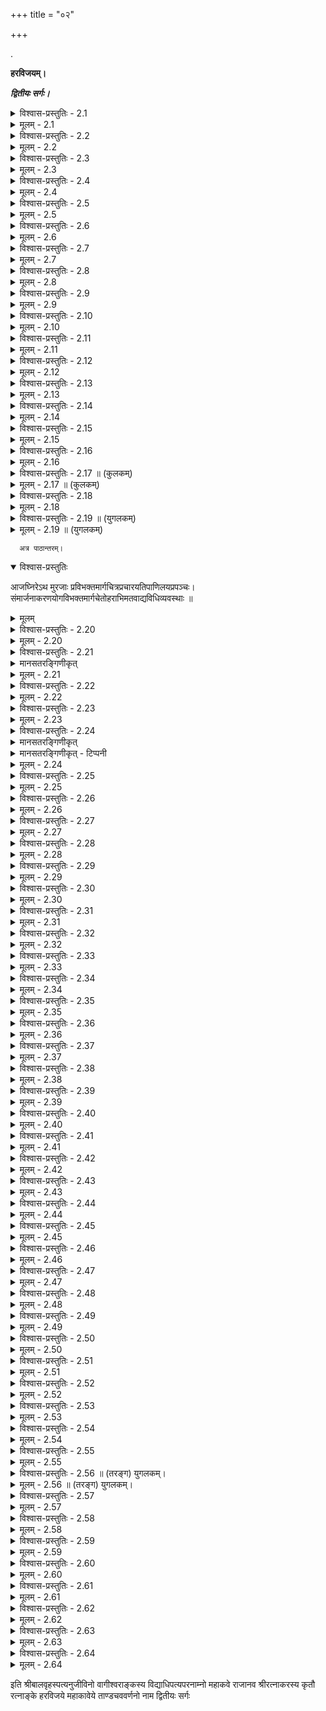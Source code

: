 +++
title = "०२"

+++

.

**हरविजयम्।**

***द्वितीयः सर्गः।***


<details><summary>विश्वास-प्रस्तुतिः - 2.1</summary>

क्रीडारसेन स कदाचिदथाधिसानु  
लीलावलम्बितहिमाद्रिसुताकराग्रः।  
प्रत्यग्रकाञ्चनलताञ्चितसंनिवेश-  
माक्रीडमण्डपममण्डदश्मधाम्नः ॥ 2.1 ॥
</details>

<details><summary>मूलम् - 2.1</summary>

क्रीडारसेन स कदाचिदथाधिसानु  
लीलावलम्बितहिमाद्रिसुताकराग्रः।  
प्रत्यग्रकाञ्चनलताञ्चितसंनिवेश-  
माक्रीडमण्डपममण्डदश्मधाम्नः ॥ 2.1 ॥
</details>

<details><summary>विश्वास-प्रस्तुतिः - 2.2</summary>

तस्मिन्कृतासनपरिग्रहमद्रिराज-  
कन्यानुकूलरसदिग्धकथाविदग्धम्।  
अन्योन्यघट्टनविचूर्णितरत्नबन्ध-  
हेमाङ्गदास्तममराधिभूवोऽधिजग्मुः ॥ 2.2 ॥
</details>

<details><summary>मूलम् - 2.2</summary>

तस्मिन्कृतासनपरिग्रहमद्रिराज-  
कन्यानुकूलरसदिग्धकथाविदग्धम्।  
अन्योन्यघट्टनविचूर्णितरत्नबन्ध-  
हेमाङ्गदास्तममराधिभूवोऽधिजग्मुः ॥ 2.2 ॥
</details>

<details><summary>विश्वास-प्रस्तुतिः - 2.3</summary>

वेल्लज्जटापटलशेवलवल्लरीकां  
चूडेन्दुखण्डकुटिलोरुमृणालदण्डाम्।  
आकाशसिन्धुमवतंसकपालहंस-  
हासाममी दधतमैक्षिष्तैनमारात् ॥ 2.3 ॥
</details>

<details><summary>मूलम् - 2.3</summary>

वेल्लज्जटापटलशेवलवल्लरीकां  
चूडेन्दुखण्डकुटिलोरुमृणालदण्डाम्।  
आकाशसिन्धुमवतंसकपालहंस-  
हासाममी दधतमैक्षिष्तैनमारात् ॥ 2.3 ॥
</details>

<details><summary>विश्वास-प्रस्तुतिः - 2.4</summary>

कर्णावतंसघटितोत्फणदन्दशृक-  
फूत्कारमारुतपराहतलोचनोत्थैः।  
रिक्तीकृतां शिखिकणप्रकरैः सतोष-  
गौरीक्षितां सुरनदीं शिरस वहन्तम् ॥ 2.4 ॥
</details>

<details><summary>मूलम् - 2.4</summary>

कर्णावतंसघटितोत्फणदन्दशृक-  
फूत्कारमारुतपराहतलोचनोत्थैः।  
रिक्तीकृतां शिखिकणप्रकरैः सतोष-  
गौरीक्षितां सुरनदीं शिरस वहन्तम् ॥ 2.4 ॥
</details>

<details><summary>विश्वास-प्रस्तुतिः - 2.5</summary>

चूडागतेन जडदीघितिना तनुत्व-  
मासेदुषा सरभसं प्रविविक्षुणारात्।  
भास्वल्ललाटतटनाकतलार्कबिम्ब-  
मधअयास्यमानमिव बिभ्रतमूर्ध्वचक्षुः ॥ 2.5 ॥
</details>

<details><summary>मूलम् - 2.5</summary>

चूडागतेन जडदीघितिना तनुत्व-  
मासेदुषा सरभसं प्रविविक्षुणारात्।  
भास्वल्ललाटतटनाकतलार्कबिम्ब-  
मधअयास्यमानमिव बिभ्रतमूर्ध्वचक्षुः ॥ 2.5 ॥
</details>

<details><summary>विश्वास-प्रस्तुतिः - 2.6</summary>

शैलात्मजावदनचन्द्रमसः कथं नु  
लेखापि मे न सदृशी शशिना सशोकम्।  
ऊर्ध्वेक्षणोत्थशिखिनीव निपित्सुनेत्थ-  
मध्यासितेन्नतललाटतटोपकण्ठम् ॥ 2.6 ॥
</details>

<details><summary>मूलम् - 2.6</summary>

शैलात्मजावदनचन्द्रमसः कथं नु  
लेखापि मे न सदृशी शशिना सशोकम्।  
ऊर्ध्वेक्षणोत्थशिखिनीव निपित्सुनेत्थ-  
मध्यासितेन्नतललाटतटोपकण्ठम् ॥ 2.6 ॥
</details>

<details><summary>विश्वास-प्रस्तुतिः - 2.7</summary>

स्तम्बेरमाजिनगलरत्क्षतजावसेक-  
संपादितारुणरुचा क्वचिदुत्तमाङ्गे।  
ताम्बूलरागपरिपाटलयेव दन्त-  
पङ्क्त्या विराजितकिरीटकपालखण्डम् ॥ 2.7 ॥
</details>

<details><summary>मूलम् - 2.7</summary>

स्तम्बेरमाजिनगलरत्क्षतजावसेक-  
संपादितारुणरुचा क्वचिदुत्तमाङ्गे।  
ताम्बूलरागपरिपाटलयेव दन्त-  
पङ्क्त्या विराजितकिरीटकपालखण्डम् ॥ 2.7 ॥
</details>

<details><summary>विश्वास-प्रस्तुतिः - 2.8</summary>

ज्योत्स्नारुचाम्बरमलं विमलं दिशन्त-  
मिन्दुं निधाय मुकुटे दयीतायमानम्।  
तल्लाञ्छनच्छविमिवातनुकालकूट-  
च्छायाछलेन दधतं पृथुकण्ठलग्राम् ॥ 2.8 ॥
</details>

<details><summary>मूलम् - 2.8</summary>

ज्योत्स्नारुचाम्बरमलं विमलं दिशन्त-  
मिन्दुं निधाय मुकुटे दयीतायमानम्।  
तल्लाञ्छनच्छविमिवातनुकालकूट-  
च्छायाछलेन दधतं पृथुकण्ठलग्राम् ॥ 2.8 ॥
</details>

<details><summary>विश्वास-प्रस्तुतिः - 2.9</summary>

संहारकालकवलीकृतसप्तलोका-  
मम्भोधिभारभरमन्थरमेघनीलाम्।  
कण्ठान्तरालपरिवर्तिनिपीतधूप-  
वर्तित्विषं विषमयीं दधतं च लेखाम् ॥ 2.9 ॥
</details>

<details><summary>मूलम् - 2.9</summary>

संहारकालकवलीकृतसप्तलोका-  
मम्भोधिभारभरमन्थरमेघनीलाम्।  
कण्ठान्तरालपरिवर्तिनिपीतधूप-  
वर्तित्विषं विषमयीं दधतं च लेखाम् ॥ 2.9 ॥
</details>

<details><summary>विश्वास-प्रस्तुतिः - 2.10</summary>

प्रेङ्खत्करालमणिशङ्खसहस्रशार-  
हारोरगेन्द्रफरणभङ्गुरवीचिचक्रम्।  
कण्ठस्तितोत्कटविशङ्कटकालंकूट-  
कूटप्रभाप्रकरकूर्मगृहं वहन्तम् ॥ 2.10 ॥
</details>

<details><summary>मूलम् - 2.10</summary>

प्रेङ्खत्करालमणिशङ्खसहस्रशार-  
हारोरगेन्द्रफरणभङ्गुरवीचिचक्रम्।  
कण्ठस्तितोत्कटविशङ्कटकालंकूट-  
कूटप्रभाप्रकरकूर्मगृहं वहन्तम् ॥ 2.10 ॥
</details>

<details><summary>विश्वास-प्रस्तुतिः - 2.11</summary>

भस्माङ्गरागधवलं परपुष्टपिच्छ-  
च्छायाङ्गदोरगफणाकुलितांसक्टम्।  
और्वाग्निधूममलिनीकृतवीचिभङ्ग-  
दुग्धोर्मिमालिसदृशीं श्रियमाश्रयन्तम् ॥ 2.11 ॥
</details>

<details><summary>मूलम् - 2.11</summary>

भस्माङ्गरागधवलं परपुष्टपिच्छ-  
च्छायाङ्गदोरगफणाकुलितांसक्टम्।  
और्वाग्निधूममलिनीकृतवीचिभङ्ग-  
दुग्धोर्मिमालिसदृशीं श्रियमाश्रयन्तम् ॥ 2.11 ॥
</details>

<details><summary>विश्वास-प्रस्तुतिः - 2.12</summary>

केयूरपन्नगविनिः श्विसिताहतांस-  
कूटोत्थितेन नवधूलनभसर्मनोच्चैः।  
सावर्तचक्रमुपरि भ्रमतेन्दुबिम्ब-  
संवादितामुपगतेन विराजमानम् ॥ 2.12 ॥
</details>

<details><summary>मूलम् - 2.12</summary>

केयूरपन्नगविनिः श्विसिताहतांस-  
कूटोत्थितेन नवधूलनभसर्मनोच्चैः।  
सावर्तचक्रमुपरि भ्रमतेन्दुबिम्ब-  
संवादितामुपगतेन विराजमानम् ॥ 2.12 ॥
</details>

<details><summary>विश्वास-प्रस्तुतिः - 2.13</summary>

गम्भीरकण्ठकुहरास्पदकालकूट-  
निर्यत्प्रभाधिकमलीमसभोगिहारम्।  
वक्षःस्थलं तुहिनशैलशिलाविशाल-  
मालम्बिनीलनलिनस्रगिवोद्वहन्तम् ॥ 2.13 ॥
</details>

<details><summary>मूलम् - 2.13</summary>

गम्भीरकण्ठकुहरास्पदकालकूट-  
निर्यत्प्रभाधिकमलीमसभोगिहारम्।  
वक्षःस्थलं तुहिनशैलशिलाविशाल-  
मालम्बिनीलनलिनस्रगिवोद्वहन्तम् ॥ 2.13 ॥
</details>

<details><summary>विश्वास-प्रस्तुतिः - 2.14</summary>

अङ्काश्रयां रुचिचिरकाञ्चनभङ्गपिङ्ग-  
च्छायाभिरामवपुषं हिमशैलकन्याम्।  
कुर्वन्तमञ्जनमलीमसकालकूट-  
कण्ठप्रभाभिरभितः पुनरेव कालीम् ॥ 2.14 ॥
</details>

<details><summary>मूलम् - 2.14</summary>

अङ्काश्रयां रुचिचिरकाञ्चनभङ्गपिङ्ग-  
च्छायाभिरामवपुषं हिमशैलकन्याम्।  
कुर्वन्तमञ्जनमलीमसकालकूट-  
कण्ठप्रभाभिरभितः पुनरेव कालीम् ॥ 2.14 ॥
</details>

<details><summary>विश्वास-प्रस्तुतिः - 2.15</summary>

संवीज्यमानमसकृत्ककुदोपधान-  
बद्धास्पदं द्विगुणितोन्नबाहुदण्डम्।  
लाङ्गूलचामरकरालशिखामरुद्भि-  
रुद्भिन्नभक्तिमनसेव ककुद्मतारात् ॥ 2.15 ॥
</details>

<details><summary>मूलम् - 2.15</summary>

संवीज्यमानमसकृत्ककुदोपधान-  
बद्धास्पदं द्विगुणितोन्नबाहुदण्डम्।  
लाङ्गूलचामरकरालशिखामरुद्भि-  
रुद्भिन्नभक्तिमनसेव ककुद्मतारात् ॥ 2.15 ॥
</details>

<details><summary>विश्वास-प्रस्तुतिः - 2.16</summary>

सेवागतामरगणाधिपपारिजात-  
कर्मवतंससुरभीकृतमङ्घ्रियुग्मम्।  
गनधानुबन्धिमधुपप्रतिबिम्बलक्ष्म-  
शारोदरैर्नखशशिप्रकरैर्दधानम् ॥ 2.16 ॥
</details>

<details><summary>मूलम् - 2.16</summary>

सेवागतामरगणाधिपपारिजात-  
कर्मवतंससुरभीकृतमङ्घ्रियुग्मम्।  
गनधानुबन्धिमधुपप्रतिबिम्बलक्ष्म-  
शारोदरैर्नखशशिप्रकरैर्दधानम् ॥ 2.16 ॥
</details>

<details><summary>विश्वास-प्रस्तुतिः - 2.17 ॥ (कुलकम्)</summary>

दन्तप्रभादलितकण्ठविषान्धकार-  
च्छायस्य संनिधिजुषः करिवक्त्रमूर्तेः।  
ऊर्ध्वेक्षणानलरुचो घनचीनपिष्ट-  
धूलिच्छटा इव मुखे विनिवेशयन्तम् ॥ 2.17 ॥ (कुलकम्)
</details>

<details><summary>मूलम् - 2.17 ॥ (कुलकम्)</summary>

दन्तप्रभादलितकण्ठविषान्धकार-  
च्छायस्य संनिधिजुषः करिवक्त्रमूर्तेः।  
ऊर्ध्वेक्षणानलरुचो घनचीनपिष्ट-  
धूलिच्छटा इव मुखे विनिवेशयन्तम् ॥ 2.17 ॥ (कुलकम्)
</details>

<details><summary>विश्वास-प्रस्तुतिः - 2.18</summary>

तस्मै प्रणम्य मणिमौलिविटह्ककोटि-  
टङ्काहतिक्वणितकाञ्चनपादपीठम्  
शैलादिना नतशिरःसु निवेदितेषु  
तेषूचितासनपरिग्रहनिर्वृतेषु ॥ 2.18 ॥
</details>

<details><summary>मूलम् - 2.18</summary>

तस्मै प्रणम्य मणिमौलिविटह्ककोटि-  
टङ्काहतिक्वणितकाञ्चनपादपीठम्  
शैलादिना नतशिरःसु निवेदितेषु  
तेषूचितासनपरिग्रहनिर्वृतेषु ॥ 2.18 ॥
</details>

<details><summary>विश्वास-प्रस्तुतिः - 2.19 ॥ (युगलकम्)</summary>

आजघ्रिरे स्वरविशेषकृतास्थमार्ग-  
चित्रप्रचारयतिपाणिलयाभिरामाः।  
विस्पष्टवाद्यविधयः करणानुबन्द-  
भाजः क्रमेण मुरजाः स्फुटमार्जनाङ्काः ॥ 2.19 ॥ (युगलकम्)
</details>

<details><summary>मूलम् - 2.19 ॥ (युगलकम्)</summary>

आजघ्रिरे स्वरविशेषकृतास्थमार्ग-  
चित्रप्रचारयतिपाणिलयाभिरामाः।  
विस्पष्टवाद्यविधयः करणानुबन्द-  
भाजः क्रमेण मुरजाः स्फुटमार्जनाङ्काः ॥ 2.19 ॥ (युगलकम्)
</details>

      अत्र पाठान्तरम्।  

<details open><summary>विश्वास-प्रस्तुतिः</summary>

आजघ्निरेऽथ मुरजाः प्रविभक्तमार्गचित्रप्रचारयतिपाणिलयप्रपञ्चः।  
संमार्जनाकरणयोगविभक्तमार्गचेतोहराभिमतवाद्यविधिव्यवस्थाः ॥
</details>

<details><summary>मूलम्</summary>

आजघ्निरेऽथ मुरजाः प्रविभक्तमार्गचित्रप्रचारयतिपाणिलयप्रपञ्चः।  
संमार्जनाकरणयोगविभक्तमार्गचेतोहराभिमतवाद्यविधिव्यवस्थाः ॥
</details>


<details><summary>विश्वास-प्रस्तुतिः - 2.20</summary>

नन्दीश-निर्दय-**कराहत**-पुष्करेषु  
मन्द्रं **ध्वनत्सु** मुरजेषु **विभज्य** तण्डुः +++(शिव-गणः)+++।  
**आसारितेषु** परिकल्पित-सप्त-भेद-  
पर्याप्त-शोभम् अथ ताण्डवम् अम्य् **अगायत्** ॥ 2.20 ॥
</details>

<details><summary>मूलम् - 2.20</summary>

नन्दीशनिर्दयकराहतपुष्करेषु  
मन्द्रं ध्वनत्सु मुरजेषु विभज्य तण्डुः।  
आसारितेषु परिकल्पितसप्तभेद-  
पर्याप्तशोभमथ ताण्डवमम्यगायत् ॥ 2.20 ॥
</details>

<details><summary>विश्वास-प्रस्तुतिः - 2.21</summary>

क्रोडी-कृत+अद्रि-तनयाः शशि-खण्ड-मौलि-  
मौल+++(←मूल)++++अपदान+++(=महा)+++-रचित-स्तुति मातरस् तत् ।  
लीला-ललाम-ललित+अभिनय-प्रपञ्च-  
संचार-चारु रस-भाव-दृषो **ऽभिनिन्युः** ॥ 2.21 ॥
</details>

<details><summary>मानसतरङ्गिणीकृत्</summary>

Making an embrace around the daughter of mountain those Mātṛ-s  
performed the laudations composed on the principle great deeds of him crowned with the lunar crescent  
as playfully charming, graceful dramatic acts, expansive with the beauty of movements and expressions full of aesthetic emotions and feelings.
</details>


<details><summary>मूलम् - 2.21</summary>

क्रोडीकृताद्रितनयाः शशिखण्डमौलि-  
मौलापदानरचितस्तुति मातरस्तत्।  
लीलाललामललिताभिनयप्रपञ्च-  
संचारचारु रसभावदृशोऽभिनिन्युः ॥ 2.21 ॥
</details>

<details><summary>विश्वास-प्रस्तुतिः - 2.22</summary>

आपीतपाटलसितेतरकुन्दगौर-  
देहत्विषो ललितनर्तनविभ्रमस्थाः।  
भ्रेमुर्गणाधिपतयोऽभिनयक्रियासु  
मूर्ता रसा इव परिष्कृतरङ्गपीठाः ॥ 2.22 ॥
</details>

<details><summary>मूलम् - 2.22</summary>

आपीतपाटलसितेतरकुन्दगौर-  
देहत्विषो ललितनर्तनविभ्रमस्थाः।  
भ्रेमुर्गणाधिपतयोऽभिनयक्रियासु  
मूर्ता रसा इव परिष्कृतरङ्गपीठाः ॥ 2.22 ॥
</details>

<details><summary>विश्वास-प्रस्तुतिः - 2.23</summary>

तेषां पुरः पुररिपौ विषमप्रयोग-  
नृत्तोपदेशरभसात्स्वयमुज्जिहाने।  
पातालरन्ध्रमभवन्नतभूमिपीठ-  
निष्पिष्टशेपफणरत्नकणावकीर्णम् ॥ 2.23 ॥
</details>

<details><summary>मूलम् - 2.23</summary>

तेषां पुरः पुररिपौ विषमप्रयोग-  
नृत्तोपदेशरभसात्स्वयमुज्जिहाने।  
पातालरन्ध्रमभवन्नतभूमिपीठ-  
निष्पिष्टशेपफणरत्नकणावकीर्णम् ॥ 2.23 ॥
</details>

<details><summary>विश्वास-प्रस्तुतिः - 2.24</summary>

सो **ऽभ्युत्थितो** भुवनम् **आकुलयां-चकार**  
विस्पष्ट-दृष्ट-तिमिर-व्यपलीन-हंसम् ।  
लीला-वराह इव धूम-जटा-सटाग्र-  
विष्पन्दि-सिन्धु-जल-सीकर-दुर्दिन+आर्द्रम् ॥ 2.24 ॥
</details>

<details><summary>मानसतरङ्गिणीकृत्</summary>

He stood up. He made the world disorderly.  
The goose +++(=He)+++ was concealed by the clearly visible darkness, like by the sporting Varāhā. From the bristle-tips of his smoky, matted locks' agitation, all became drenched with rain from the spray of his river's water.
</details>

<details><summary>मानसतरङ्गिणीकृत् - टिप्पनी</summary>

I too suspect the subliminal signaling of li~Ngodbhava: the opening so .abhyutthitaH -- he stood up also suggests the standing forth/blazing forth of the li~Nga. ratnAkara is both difficult to understand and the master of multilayered embeddings; hence, this is indeed plausible. 

</details>



<details><summary>मूलम् - 2.24</summary>

सोऽभ्युत्थितो भुवनमाकुलयांचकार  
विस्पष्टदृष्टतिमिरव्यपलीनहंसम्।  
लीलावराह इव धूमजटासटाग्र-  
विष्पन्दिसिन्धुजलसीकरदुर्दिनार्द्रम् ॥ 2.24 ॥
</details>

<details><summary>विश्वास-प्रस्तुतिः - 2.25</summary>

भस्माङ्गरागधवलेषु भुजेषु तस्य  
कल्माषयत्सु भुजेषु तस्य  
कल्माषयत्सु गगनं करवर्तनाभिः।  
शुभ्राभ्रराजिचकिताः परिपुञ्ज्यमान-  
पिच्छावचूलवपुषः शिखिनो विदद्रुः ॥ 2.25 ॥
</details>

<details><summary>मूलम् - 2.25</summary>

भस्माङ्गरागधवलेषु भुजेषु तस्य  
कल्माषयत्सु भुजेषु तस्य  
कल्माषयत्सु गगनं करवर्तनाभिः।  
शुभ्राभ्रराजिचकिताः परिपुञ्ज्यमान-  
पिच्छावचूलवपुषः शिखिनो विदद्रुः ॥ 2.25 ॥
</details>

<details><summary>विश्वास-प्रस्तुतिः - 2.26</summary>

गाढाङ्गदोरगफणाफणिरश्मिराग-  
रुग्णान्धकारनिकरापरपार्श्वभूमेः।  
शैलस्य भास्कररुचामवधेस्तदीय-  
बाहुद्रुमैः सपदि चुक्षुदिरेऽश्मकूटाः ॥ 2.26 ॥
</details>

<details><summary>मूलम् - 2.26</summary>

गाढाङ्गदोरगफणाफणिरश्मिराग-  
रुग्णान्धकारनिकरापरपार्श्वभूमेः।  
शैलस्य भास्कररुचामवधेस्तदीय-  
बाहुद्रुमैः सपदि चुक्षुदिरेऽश्मकूटाः ॥ 2.26 ॥
</details>

<details><summary>विश्वास-प्रस्तुतिः - 2.27</summary>

विक्षिप्तबाहुनिवहस्य विहस्य दिक्षु  
तस्याङ्गहारकरणक्रमकम्पिमूर्ध्नः।  
अग्रातिपातिसलिला सुरसिन्धुराप-  
च्चीनांशुकोज्ज्वलतिरस्करणीविलासम् ॥ 2.27 ॥
</details>

<details><summary>मूलम् - 2.27</summary>

विक्षिप्तबाहुनिवहस्य विहस्य दिक्षु  
तस्याङ्गहारकरणक्रमकम्पिमूर्ध्नः।  
अग्रातिपातिसलिला सुरसिन्धुराप-  
च्चीनांशुकोज्ज्वलतिरस्करणीविलासम् ॥ 2.27 ॥
</details>

<details><summary>विश्वास-प्रस्तुतिः - 2.28</summary>

अग्ने निनर्तिषत एव विलोचनाग्नि-  
रस्याशु पिञ्चरितदिङ्भुखचक्रबालैः।  
तिग्मांशुबिम्बकटकप्रतिबद्धवृत्ति-  
रर्चिर्भिरातपतिरस्करिणीं निरास्थत् ॥ 2.28 ॥
</details>

<details><summary>मूलम् - 2.28</summary>

अग्ने निनर्तिषत एव विलोचनाग्नि-  
रस्याशु पिञ्चरितदिङ्भुखचक्रबालैः।  
तिग्मांशुबिम्बकटकप्रतिबद्धवृत्ति-  
रर्चिर्भिरातपतिरस्करिणीं निरास्थत् ॥ 2.28 ॥
</details>

<details><summary>विश्वास-प्रस्तुतिः - 2.29</summary>

आक्षिप्यमाणविविधाभिनयप्रबन्ध-  
संदर्शनार्थमिव सर्वदिशां पुरस्तात्।  
विस्पष्टरेचकरयाकुलबाहुदण्ड-  
पिष्टाद्रिकूटनिकरानकरोत्स मार्गान् ॥ 2.29 ॥
</details>

<details><summary>मूलम् - 2.29</summary>

आक्षिप्यमाणविविधाभिनयप्रबन्ध-  
संदर्शनार्थमिव सर्वदिशां पुरस्तात्।  
विस्पष्टरेचकरयाकुलबाहुदण्ड-  
पिष्टाद्रिकूटनिकरानकरोत्स मार्गान् ॥ 2.29 ॥
</details>

<details><summary>विश्वास-प्रस्तुतिः - 2.30</summary>

तस्याङ्गहारवलितातनुनृत्तहस्त-  
भस्माङ्गरागवलोन्नतपीनबाह्वोः।  
सावर्तचक्रविकटोर्मिघटासहस्र-  
संकीर्णदुग्धजलधिप्रतिरूपतासीत् ॥ 2.30 ॥
</details>

<details><summary>मूलम् - 2.30</summary>

तस्याङ्गहारवलितातनुनृत्तहस्त-  
भस्माङ्गरागवलोन्नतपीनबाह्वोः।  
सावर्तचक्रविकटोर्मिघटासहस्र-  
संकीर्णदुग्धजलधिप्रतिरूपतासीत् ॥ 2.30 ॥
</details>

<details><summary>विश्वास-प्रस्तुतिः - 2.31</summary>

विस्तारशालिकनकाचलबीजकोष-  
चक्रस्य नृत्तवलनासु सहस्रसंख्यैः।  
फुल्लज्जपारुणतलैर्भुवनारविन्द-  
कोषस्य पत्त्रपटलायितमस्य हस्तैः ॥ 2.31 ॥
</details>

<details><summary>मूलम् - 2.31</summary>

विस्तारशालिकनकाचलबीजकोष-  
चक्रस्य नृत्तवलनासु सहस्रसंख्यैः।  
फुल्लज्जपारुणतलैर्भुवनारविन्द-  
कोषस्य पत्त्रपटलायितमस्य हस्तैः ॥ 2.31 ॥
</details>

<details><summary>विश्वास-प्रस्तुतिः - 2.32</summary>

पीनांसकूटघटितं गलकालकूट-  
च्छायानिशानुसरणार्थमिवाभ्युपेतम्।  
तेनोत्तमाङ्गविधुतिश्लथमौलिबन्ध-  
विस्रस्तमिन्दुशकलं बिभरांबभूवे ॥ 2.32 ॥
</details>

<details><summary>मूलम् - 2.32</summary>

पीनांसकूटघटितं गलकालकूट-  
च्छायानिशानुसरणार्थमिवाभ्युपेतम्।  
तेनोत्तमाङ्गविधुतिश्लथमौलिबन्ध-  
विस्रस्तमिन्दुशकलं बिभरांबभूवे ॥ 2.32 ॥
</details>

<details><summary>विश्वास-प्रस्तुतिः - 2.33</summary>

तस्योर्ध्वलोचनमरीचिमतो विशीर्ण-  
पिङ्गत्विषश्चिरमभावितारां पुरस्तात्।  
आबद्धवर्तनतया विकसत्कराल-  
रक्ताङ्गुलीदलकुलैः करपद्मखण्डैः ॥ 2.33 ॥
</details>

<details><summary>मूलम् - 2.33</summary>

तस्योर्ध्वलोचनमरीचिमतो विशीर्ण-  
पिङ्गत्विषश्चिरमभावितारां पुरस्तात्।  
आबद्धवर्तनतया विकसत्कराल-  
रक्ताङ्गुलीदलकुलैः करपद्मखण्डैः ॥ 2.33 ॥
</details>

<details><summary>विश्वास-प्रस्तुतिः - 2.34</summary>

संदेहिता धवलभास्मनधूलिदिग्ध-  
तद्दोर्द्रुमानिलरयोद्धतवीचिभङ्गाः।  
दुग्धोदधेर्नभसि पप्रथिरे मुहूर्त-  
मालिङ्गितातनुतरोत्कलिकाभ्रगङ्गाः ॥ 2.34 ॥
</details>

<details><summary>मूलम् - 2.34</summary>

संदेहिता धवलभास्मनधूलिदिग्ध-  
तद्दोर्द्रुमानिलरयोद्धतवीचिभङ्गाः।  
दुग्धोदधेर्नभसि पप्रथिरे मुहूर्त-  
मालिङ्गितातनुतरोत्कलिकाभ्रगङ्गाः ॥ 2.34 ॥
</details>

<details><summary>विश्वास-प्रस्तुतिः - 2.35</summary>

पातालवेश्मगतबन्धुदिदृक्षयेव  
विक्षिप्यमाणमणिबनधनबद्धसंस्थाः।  
तस्य व्यधुः फणभृतः फणचक्रमुक्त-  
फूत्कारमारुतविशीर्णजलान्पयोधीन् ॥ 2.35 ॥
</details>

<details><summary>मूलम् - 2.35</summary>

पातालवेश्मगतबन्धुदिदृक्षयेव  
विक्षिप्यमाणमणिबनधनबद्धसंस्थाः।  
तस्य व्यधुः फणभृतः फणचक्रमुक्त-  
फूत्कारमारुतविशीर्णजलान्पयोधीन् ॥ 2.35 ॥
</details>

<details><summary>विश्वास-प्रस्तुतिः - 2.36</summary>

व्यक्ताङ्गहारकरणक्रमकीर्यमाण-  
दोर्दणअडमण्डलतया बिभरांचकार।  
संहारमारुतविकम्पितकल्पवृक्ष-  
कैलासशैलसदृशीं श्रियमिन्द्रमौलिः ॥ 2.36 ॥
</details>

<details><summary>मूलम् - 2.36</summary>

व्यक्ताङ्गहारकरणक्रमकीर्यमाण-  
दोर्दणअडमण्डलतया बिभरांचकार।  
संहारमारुतविकम्पितकल्पवृक्ष-  
कैलासशैलसदृशीं श्रियमिन्द्रमौलिः ॥ 2.36 ॥
</details>

<details><summary>विश्वास-प्रस्तुतिः - 2.37</summary>

तेन व्यधीयततरामिव वेल्लिताग्र-  
दोर्दण्डभस्मकणराजिभिरुज्जवलाभिः।  
निर्मित्स्यमाननिजनृत्तभराभियोग-  
योग्यान्तरालभुवनान्तरसूत्रपातः ॥ 2.37 ॥
</details>

<details><summary>मूलम् - 2.37</summary>

तेन व्यधीयततरामिव वेल्लिताग्र-  
दोर्दण्डभस्मकणराजिभिरुज्जवलाभिः।  
निर्मित्स्यमाननिजनृत्तभराभियोग-  
योग्यान्तरालभुवनान्तरसूत्रपातः ॥ 2.37 ॥
</details>

<details><summary>विश्वास-प्रस्तुतिः - 2.38</summary>

आरब्दनर्तनकराङ्गुलिकोटिभाग-  
निष्ठ्यूतदीघितिशिखालिखिताच्छलेखम्।  
तस्याभवत्स्फुरदनेकलसहस्रसंख्य-  
जिह्मामृतांशुकलिकाङ्कमिवान्तरिक्षम् ॥ 2.38 ॥
</details>

<details><summary>मूलम् - 2.38</summary>

आरब्दनर्तनकराङ्गुलिकोटिभाग-  
निष्ठ्यूतदीघितिशिखालिखिताच्छलेखम्।  
तस्याभवत्स्फुरदनेकलसहस्रसंख्य-  
जिह्मामृतांशुकलिकाङ्कमिवान्तरिक्षम् ॥ 2.38 ॥
</details>

<details><summary>विश्वास-प्रस्तुतिः - 2.39</summary>

उद्दामरेचकरयभ्रमणानुबन्ध-  
संबद्धबुद्बुदकणाकुलसिद्धसिन्धुः।  
लक्ष्मीमनुज्झितकिरातदशावनद्ध-  
नागेन्द्रकञ्चुक इवास्य बभार जूटः ॥ 2.39 ॥
</details>

<details><summary>मूलम् - 2.39</summary>

उद्दामरेचकरयभ्रमणानुबन्ध-  
संबद्धबुद्बुदकणाकुलसिद्धसिन्धुः।  
लक्ष्मीमनुज्झितकिरातदशावनद्ध-  
नागेन्द्रकञ्चुक इवास्य बभार जूटः ॥ 2.39 ॥
</details>

<details><summary>विश्वास-प्रस्तुतिः - 2.40</summary>

तद्बाहुघूर्णनवलन्मृगराजकृत्ति-  
वज्राश्रिशातनखकोटिनिपातभीतैः।  
दिन्दन्तिभिस्त्वरितकुञ्चितजानुपर्व-  
खर्वीभवद्विकटकुम्भतटैर्विषेदे ॥ 2.40 ॥
</details>

<details><summary>मूलम् - 2.40</summary>

तद्बाहुघूर्णनवलन्मृगराजकृत्ति-  
वज्राश्रिशातनखकोटिनिपातभीतैः।  
दिन्दन्तिभिस्त्वरितकुञ्चितजानुपर्व-  
खर्वीभवद्विकटकुम्भतटैर्विषेदे ॥ 2.40 ॥
</details>

<details><summary>विश्वास-प्रस्तुतिः - 2.41</summary>

तस्याङ्गहारकरणाकुलबाहुदण्ड-  
खण्डास्पादा सपदि केसरिराजकृत्तिः।  
ताराश्चकर्ष करजैश्चटुलीकडार-  
चूडाजुषः प्रियमिवोडुपतेश्चिकीर्षुः ॥ 2.41 ॥
</details>

<details><summary>मूलम् - 2.41</summary>

तस्याङ्गहारकरणाकुलबाहुदण्ड-  
खण्डास्पादा सपदि केसरिराजकृत्तिः।  
ताराश्चकर्ष करजैश्चटुलीकडार-  
चूडाजुषः प्रियमिवोडुपतेश्चिकीर्षुः ॥ 2.41 ॥
</details>

<details><summary>विश्वास-प्रस्तुतिः - 2.42</summary>

दोर्दण्कडमारुतविघट्टितशैलकूट-  
धूलिच्छटापटलघूसरमुष्णधाम्नः।  
उद्धूलनोन्मृदीतभस्मरजोभिरैच्छ-  
दीशः प्रमार्ष्टुमिव बिम्बतलात्मदर्शम् ॥ 2.42 ॥
</details>

<details><summary>मूलम् - 2.42</summary>

दोर्दण्कडमारुतविघट्टितशैलकूट-  
धूलिच्छटापटलघूसरमुष्णधाम्नः।  
उद्धूलनोन्मृदीतभस्मरजोभिरैच्छ-  
दीशः प्रमार्ष्टुमिव बिम्बतलात्मदर्शम् ॥ 2.42 ॥
</details>

<details><summary>विश्वास-प्रस्तुतिः - 2.43</summary>

लक्ष्मीपतेरिव निरर्गलदण्डपाद-  
शाखाग्रकोटिघटितः क्षणमुष्णरश्मिः।  
तस्याबभावधिनभोऽर्घजलावसक्त-  
पद्मासनानमितरत्नकमण्डलुश्रीः ॥ 2.43 ॥
</details>

<details><summary>मूलम् - 2.43</summary>

लक्ष्मीपतेरिव निरर्गलदण्डपाद-  
शाखाग्रकोटिघटितः क्षणमुष्णरश्मिः।  
तस्याबभावधिनभोऽर्घजलावसक्त-  
पद्मासनानमितरत्नकमण्डलुश्रीः ॥ 2.43 ॥
</details>

<details><summary>विश्वास-प्रस्तुतिः - 2.44</summary>

तस्यास्तरीषत नवाभिनयक्रियासु  
दिक्चक्रवालमभितः स्थगितान्तरिक्षाः।  
अम्भोधिमार्गगमनाभिमुखाः शिरस्थ-  
सिन्धुप्रवाहनिवहा इव बाहुदण्डाः ॥ 2.44 ॥
</details>

<details><summary>मूलम् - 2.44</summary>

तस्यास्तरीषत नवाभिनयक्रियासु  
दिक्चक्रवालमभितः स्थगितान्तरिक्षाः।  
अम्भोधिमार्गगमनाभिमुखाः शिरस्थ-  
सिन्धुप्रवाहनिवहा इव बाहुदण्डाः ॥ 2.44 ॥
</details>

<details><summary>विश्वास-प्रस्तुतिः - 2.45</summary>

तेन व्यलोक्यत वलद्रुजदण्डरखण्ड-  
चण्डानिलाहतिविघट्टनविप्रकीर्णम्।  
प्रभ्रष्टमम्बरतलाद्विधुतोत्तमाङ्ग-  
विस्रस्तशेखरकपालधियेन्दुबिम्बम् ॥ 2.45 ॥
</details>

<details><summary>मूलम् - 2.45</summary>

तेन व्यलोक्यत वलद्रुजदण्डरखण्ड-  
चण्डानिलाहतिविघट्टनविप्रकीर्णम्।  
प्रभ्रष्टमम्बरतलाद्विधुतोत्तमाङ्ग-  
विस्रस्तशेखरकपालधियेन्दुबिम्बम् ॥ 2.45 ॥
</details>

<details><summary>विश्वास-प्रस्तुतिः - 2.46</summary>

ब्रह्मासनाम्बुरुहमाहितसर्वलोक-  
कम्पे विभोः शिशिरकाल इवानुकारे।  
पर्यन्तबाहुवनधूलनभस्मधूलि-  
नीहारपातदलितच्छदशोभमासीत् ॥ 2.46 ॥
</details>

<details><summary>मूलम् - 2.46</summary>

ब्रह्मासनाम्बुरुहमाहितसर्वलोक-  
कम्पे विभोः शिशिरकाल इवानुकारे।  
पर्यन्तबाहुवनधूलनभस्मधूलि-  
नीहारपातदलितच्छदशोभमासीत् ॥ 2.46 ॥
</details>

<details><summary>विश्वास-प्रस्तुतिः - 2.47</summary>

ग्रैवेयकोरगफणामणिचक्रवाल-  
संध्यारुणोडुशबलं स्थगयांचकार।  
दिङ्भण्डलं प्रलयकालनिशेव तस्य  
कण्ठप्रभा तिमिरनीलरुचिः स्फुरन्ती ॥ 2.47 ॥
</details>

<details><summary>मूलम् - 2.47</summary>

ग्रैवेयकोरगफणामणिचक्रवाल-  
संध्यारुणोडुशबलं स्थगयांचकार।  
दिङ्भण्डलं प्रलयकालनिशेव तस्य  
कण्ठप्रभा तिमिरनीलरुचिः स्फुरन्ती ॥ 2.47 ॥
</details>

<details><summary>विश्वास-प्रस्तुतिः - 2.48</summary>

चूडाजडांशुरपि जूटजटानिकुञ्ज-  
बद्धास्पदः प्रतिदिशं सुचिरादवाप।  
आरब्धनर्तनकरानिलघट्यमान-  
तारापुरंध्रिपरिरम्भसुखानि शंभोः ॥ 2.48 ॥
</details>

<details><summary>मूलम् - 2.48</summary>

चूडाजडांशुरपि जूटजटानिकुञ्ज-  
बद्धास्पदः प्रतिदिशं सुचिरादवाप।  
आरब्धनर्तनकरानिलघट्यमान-  
तारापुरंध्रिपरिरम्भसुखानि शंभोः ॥ 2.48 ॥
</details>

<details><summary>विश्वास-प्रस्तुतिः - 2.49</summary>

लीलावधूतशिरसोऽस्य वलटज्जाग्र-  
निष्पन्दिसान्द्रसालिलोक्षितकोटिभागात्।  
उच्चण्डताण्डवरसस्य विनिर्जगाम  
मन्दकिनी मधुरिपोरिव दण्डपादात् ॥ 2.49 ॥
</details>

<details><summary>मूलम् - 2.49</summary>

लीलावधूतशिरसोऽस्य वलटज्जाग्र-  
निष्पन्दिसान्द्रसालिलोक्षितकोटिभागात्।  
उच्चण्डताण्डवरसस्य विनिर्जगाम  
मन्दकिनी मधुरिपोरिव दण्डपादात् ॥ 2.49 ॥
</details>

<details><summary>विश्वास-प्रस्तुतिः - 2.50</summary>

तस्याशुशोणितमिवोज्जगरुर्गरिष्ठ-  
दोर्दण्डघातविधुरा गिरयस्तदानीम्।  
उद्वर्तनानिलरयोत्थितधातवीय-  
धूलिच्छटारुणितनिर्झरवीचिभङ्गाः ॥ 2.50 ॥
</details>

<details><summary>मूलम् - 2.50</summary>

तस्याशुशोणितमिवोज्जगरुर्गरिष्ठ-  
दोर्दण्डघातविधुरा गिरयस्तदानीम्।  
उद्वर्तनानिलरयोत्थितधातवीय-  
धूलिच्छटारुणितनिर्झरवीचिभङ्गाः ॥ 2.50 ॥
</details>

<details><summary>विश्वास-प्रस्तुतिः - 2.51</summary>

तेन व्यधायिषत बाहुवनप्रकोष्ठ-  
बद्धासितोरगफणामणिरागपिङ्गः।  
संहारकालरभसोत्थितधूमदण्ड-  
कल्माषितानलशिखा इव दिग्विभागाः ॥ 2.51 ॥
</details>

<details><summary>मूलम् - 2.51</summary>

तेन व्यधायिषत बाहुवनप्रकोष्ठ-  
बद्धासितोरगफणामणिरागपिङ्गः।  
संहारकालरभसोत्थितधूमदण्ड-  
कल्माषितानलशिखा इव दिग्विभागाः ॥ 2.51 ॥
</details>

<details><summary>विश्वास-प्रस्तुतिः - 2.52</summary>

तस्याधिनृत्तमनोलोल्बणदृष्टिपात-  
लक्ष्यीकृतेषु फणिनो मणिबन्धनेषु।  
तत्तापखेदपरिवर्तनलक्ष्यमाण-  
पीतोदराः कनककम्बुविलासमापुः ॥ 2.52 ॥
</details>

<details><summary>मूलम् - 2.52</summary>

तस्याधिनृत्तमनोलोल्बणदृष्टिपात-  
लक्ष्यीकृतेषु फणिनो मणिबन्धनेषु।  
तत्तापखेदपरिवर्तनलक्ष्यमाण-  
पीतोदराः कनककम्बुविलासमापुः ॥ 2.52 ॥
</details>

<details><summary>विश्वास-प्रस्तुतिः - 2.53</summary>

सानन्दनन्दिकरताडितपुष्कराग्र-  
चेतोहराङ्किकपयोधरनादहृष्टः।  
आरब्धरेचकलयः कलयांचकरा  
लीलां स मेचकगलः स्फुटचन्द्रकश्रीः ॥ 2.53 ॥
</details>

<details><summary>मूलम् - 2.53</summary>

सानन्दनन्दिकरताडितपुष्कराग्र-  
चेतोहराङ्किकपयोधरनादहृष्टः।  
आरब्धरेचकलयः कलयांचकरा  
लीलां स मेचकगलः स्फुटचन्द्रकश्रीः ॥ 2.53 ॥
</details>

<details><summary>विश्वास-प्रस्तुतिः - 2.54</summary>

सावर्तनाभिरभितो ललिताङ्गहार-  
शोभा मनोर्मपरिक्रमतां वहन्ती  
चेतो जहार जयिता रसभावहृद्य-  
रूपा क्रिया पुररिपोः शुभहस्तदृष्टिः ॥ 2.54 ॥
</details>

<details><summary>मूलम् - 2.54</summary>

सावर्तनाभिरभितो ललिताङ्गहार-  
शोभा मनोर्मपरिक्रमतां वहन्ती  
चेतो जहार जयिता रसभावहृद्य-  
रूपा क्रिया पुररिपोः शुभहस्तदृष्टिः ॥ 2.54 ॥
</details>

<details><summary>विश्वास-प्रस्तुतिः - 2.55</summary>

दोर्दण्डखण्डवलनान्यतिसंकटत्व-  
मुत्प्रेक्ष्य नो विदधिरे ककुभां पुरस्तात्।  
विन्यस्तमन्दचरणं परिचक्रमे च  
भूमण्डलं विदलतीति दयानुबन्धात् ॥ 2.55 ॥
</details>

<details><summary>मूलम् - 2.55</summary>

दोर्दण्डखण्डवलनान्यतिसंकटत्व-  
मुत्प्रेक्ष्य नो विदधिरे ककुभां पुरस्तात्।  
विन्यस्तमन्दचरणं परिचक्रमे च  
भूमण्डलं विदलतीति दयानुबन्धात् ॥ 2.55 ॥
</details>

<details><summary>विश्वास-प्रस्तुतिः - 2.56 ॥ (तरङ्ग) युगलकम्।</summary>

ब्रह्माणडकर्परपरिस्फुटनाभिसंधे-  
रूर्ध्वं विरच्यत तथा न च दण्डपादः।  
इत्थं न शीतकिरणाभरणस्य नृत्त-  
माधारदुर्बलतया सविलासमासीत् ॥ 2.56 ॥ (तरङ्ग) युगलकम्।
</details>

<details><summary>मूलम् - 2.56 ॥ (तरङ्ग) युगलकम्।</summary>

ब्रह्माणडकर्परपरिस्फुटनाभिसंधे-  
रूर्ध्वं विरच्यत तथा न च दण्डपादः।  
इत्थं न शीतकिरणाभरणस्य नृत्त-  
माधारदुर्बलतया सविलासमासीत् ॥ 2.56 ॥ (तरङ्ग) युगलकम्।
</details>

<details><summary>विश्वास-प्रस्तुतिः - 2.57</summary>

कुक्षिप्रविषअटसुरनिर्झरिणीतरङ्ग-  
झांकारतारनिनदैर्नृकपालपङ्क्तिः।  
नृत्तीक्रियासु विदधाविव साधुवादं  
यस्योत्तमाङ्गभुवि सातिशयास्वमन्दम् ॥ 2.57 ॥
</details>

<details><summary>मूलम् - 2.57</summary>

कुक्षिप्रविषअटसुरनिर्झरिणीतरङ्ग-  
झांकारतारनिनदैर्नृकपालपङ्क्तिः।  
नृत्तीक्रियासु विदधाविव साधुवादं  
यस्योत्तमाङ्गभुवि सातिशयास्वमन्दम् ॥ 2.57 ॥
</details>

<details><summary>विश्वास-प्रस्तुतिः - 2.58</summary>

आलोकितस्तुहिनशैलभुवा सहास-  
माकृष्य शेखरशशाङ्ककलां स्मरारेः।  
नृत्यन्विदूषकभुवं भुजगारिकेतु--  
रग्रे चकार कुटिलोन्नतदण्डकष्ठम् ॥ 2.58 ॥
</details>

<details><summary>मूलम् - 2.58</summary>

आलोकितस्तुहिनशैलभुवा सहास-  
माकृष्य शेखरशशाङ्ककलां स्मरारेः।  
नृत्यन्विदूषकभुवं भुजगारिकेतु--  
रग्रे चकार कुटिलोन्नतदण्डकष्ठम् ॥ 2.58 ॥
</details>

<details><summary>विश्वास-प्रस्तुतिः - 2.59</summary>

एतनि तानि तलपुष्पपुटादिकानि  
चेतोहराणि करणानि गणाधिनाथाः।  
इत्यङ्गहारविधयः स्फुटतत्प्रपञ्च-  
योगाञअचितस्तितिभृतः स्थिरहस्तमुख्याः ॥ 2.59 ॥
</details>

<details><summary>मूलम् - 2.59</summary>

एतनि तानि तलपुष्पपुटादिकानि  
चेतोहराणि करणानि गणाधिनाथाः।  
इत्यङ्गहारविधयः स्फुटतत्प्रपञ्च-  
योगाञअचितस्तितिभृतः स्थिरहस्तमुख्याः ॥ 2.59 ॥
</details>

<details><summary>विश्वास-प्रस्तुतिः - 2.60</summary>

इत्थं त्रिधात्मकरणं गणमण्कडलीषु  
संक्रान्तिमस्य नयतो सदसि स्थितासु।  
पर्याप्तदर्शनसुखं विनिमेषपक्ष्म-  
चक्षुः सहस्रमभवत्स्पृहणीयमैन्द्र्याः ॥ 2.60 ॥
</details>

<details><summary>मूलम् - 2.60</summary>

इत्थं त्रिधात्मकरणं गणमण्कडलीषु  
संक्रान्तिमस्य नयतो सदसि स्थितासु।  
पर्याप्तदर्शनसुखं विनिमेषपक्ष्म-  
चक्षुः सहस्रमभवत्स्पृहणीयमैन्द्र्याः ॥ 2.60 ॥
</details>

<details><summary>विश्वास-प्रस्तुतिः - 2.61</summary>

आविष्कृतानुकृतिविब्रमनागवक्त्र-  
लीलाभ्युदस्तकरकोटिविपाट्यमानाः।  
अभ्योभृतः शिशिरसीकरबिन्दुवृन्द-  
विष्यन्दिनोऽभिनयजं क्लममस्य जह्रुः ॥ 2.61 ॥
</details>

<details><summary>मूलम् - 2.61</summary>

आविष्कृतानुकृतिविब्रमनागवक्त्र-  
लीलाभ्युदस्तकरकोटिविपाट्यमानाः।  
अभ्योभृतः शिशिरसीकरबिन्दुवृन्द-  
विष्यन्दिनोऽभिनयजं क्लममस्य जह्रुः ॥ 2.61 ॥
</details>

<details><summary>विश्वास-प्रस्तुतिः - 2.62</summary>

इत्थं सलीलमभिनेयविजृम्भमाण-  
विस्पष्टभावरसवृत्ति निषेव्य नृत्तम्।  
सार्धं न्यवर्तत गणैर्वेभुरुत्तमाङ्ग-  
गङ्गातरङ्गकणसंभृतिभिन्नखेदः ॥ 2.62 ॥
</details>

<details><summary>मूलम् - 2.62</summary>

इत्थं सलीलमभिनेयविजृम्भमाण-  
विस्पष्टभावरसवृत्ति निषेव्य नृत्तम्।  
सार्धं न्यवर्तत गणैर्वेभुरुत्तमाङ्ग-  
गङ्गातरङ्गकणसंभृतिभिन्नखेदः ॥ 2.62 ॥
</details>

<details><summary>विश्वास-प्रस्तुतिः - 2.63</summary>

शैलात्मजाविजिततद्गणकृष्यमाण-  
वृद्धोक्षनिष्ठुरखुराहतमन्दराद्रिः।  
तस्य ग्लहीकृतविमुग्धकिरीटचन्द्र-  
खण्डः कदाचन दुरोदरविभ्रमोऽभूत् ॥ 2.63 ॥
</details>

<details><summary>मूलम् - 2.63</summary>

शैलात्मजाविजिततद्गणकृष्यमाण-  
वृद्धोक्षनिष्ठुरखुराहतमन्दराद्रिः।  
तस्य ग्लहीकृतविमुग्धकिरीटचन्द्र-  
खण्डः कदाचन दुरोदरविभ्रमोऽभूत् ॥ 2.63 ॥
</details>

<details><summary>विश्वास-प्रस्तुतिः - 2.64</summary>

इति समयमनैषीत्तत्र तास्ताः स चेष्टा  
विदधदचलकन्याविप्रयोगानभिज्ञः।  
सुरपतिभिरभीक्ष्णं रत्नपट्टाङ्घ्रिपीठा-  
लुठितमणिकिरीटाष्टापदैः सेव्यमानः ॥ 2.64 ॥
</details>

<details><summary>मूलम् - 2.64</summary>

इति समयमनैषीत्तत्र तास्ताः स चेष्टा  
विदधदचलकन्याविप्रयोगानभिज्ञः।  
सुरपतिभिरभीक्ष्णं रत्नपट्टाङ्घ्रिपीठा-  
लुठितमणिकिरीटाष्टापदैः सेव्यमानः ॥ 2.64 ॥
</details>

इति श्रीबालवृहस्पत्यनुजीविनो वागीश्वराङ्कस्य विद्याधिपत्यपरनाम्नो महाकवे राजानव श्रीरत्नाकरस्य कृतौ रत्नाङ्के हरविजये महाकावेये ताण्डचववर्णनो नाम द्वितीयः सर्गः
